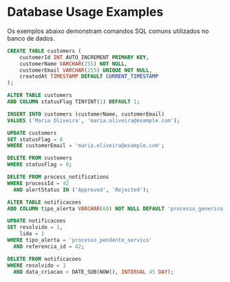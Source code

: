 # Database Usage Examples

Os exemplos abaixo demonstram comandos SQL comuns utilizados no banco de dados.

```sql
CREATE TABLE customers (
    customerId INT AUTO_INCREMENT PRIMARY KEY,
    customerName VARCHAR(255) NOT NULL,
    customerEmail VARCHAR(255) UNIQUE NOT NULL,
    createdAt TIMESTAMP DEFAULT CURRENT_TIMESTAMP
);
```

```sql
ALTER TABLE customers
ADD COLUMN statusFlag TINYINT(1) DEFAULT 1;
```

```sql
INSERT INTO customers (customerName, customerEmail)
VALUES ('Maria Oliveira', 'maria.oliveira@example.com');
```

```sql
UPDATE customers
SET statusFlag = 0
WHERE customerEmail = 'maria.oliveira@example.com';
```

```sql
DELETE FROM customers
WHERE statusFlag = 0;
```

```sql
DELETE FROM process_notifications
WHERE processId = 42
  AND alertStatus IN ('Approved', 'Rejected');
```

```sql
ALTER TABLE notificacoes
ADD COLUMN tipo_alerta VARCHAR(60) NOT NULL DEFAULT 'processo_generico';
```

```sql
UPDATE notificacoes
SET resolvido = 1,
    lida = 1
WHERE tipo_alerta = 'processo_pendente_servico'
  AND referencia_id = 42;
```

```sql
DELETE FROM notificacoes
WHERE resolvido = 1
  AND data_criacao < DATE_SUB(NOW(), INTERVAL 45 DAY);
```
